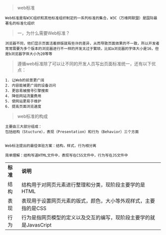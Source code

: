 >web标准
```
Web标准是有W3C组织和其他标准组织制定的一系列标准的集合，W3C（万维网联盟）是国际最著名的标准化组织
```

> 一，为什么需要Web标准？
```
浏览器不同，他们显示页面活着排版就有些许的差异，从而导致页面效果的不一致，所以开发者常常需要为多个版本的浏览器进行不一样的开发太过于繁琐，比如a浏览器的字体大小是16，但是b浏览器字体大小为20等等
```

>遵循web标准除了可以让不同的开发人员写出页面标准统一，还有以下优点：
```
1. 让Web的前景更广阔
2. 内容能被更广阔的设备访问
3. 更容易被搜寻引擎搜索
4. 降低网站流量费用
5. 使网站更易于维护
6. 提高页面浏览速度
```

>web标准的构成
```
主要由三大部分组成：
包括结构（Stucture），表现（Presentation）和行为（Behavior）三个方面


Web标注提出的最佳体验方案：结构，样式，行为相分离

简单理解：结构写道HTML文件中，表现写在CSS文件中，行为写在JS文件中
```


|||
|-|-|
|**标准**|**说明**|
|结构|结构用于对网页元素进行整理和分类，现阶段主要学的是HTML|
|表现|表现用于设置网页元素的版式，颜色，大小等外观样式，主要指的是CSS|
|行为|行为是指网页模型的定义以及交互的编写，现阶段主要学的就是JavasCript|





